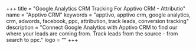 +++
title = "Google Analytics CRM Tracking For Apptivo CRM - Attributio"
name = "Apptivo CRM"
keywords = "apptivo, apptivo crm, google analytics, crm, adwords, facebook, ppc, attribution, track leads, conversion tracking"
description = "Connect Google Analytics with Apptivo CRM to find our where your leads are coming from. Track leads from the source - from search to ppc."
logo = ""
+++
